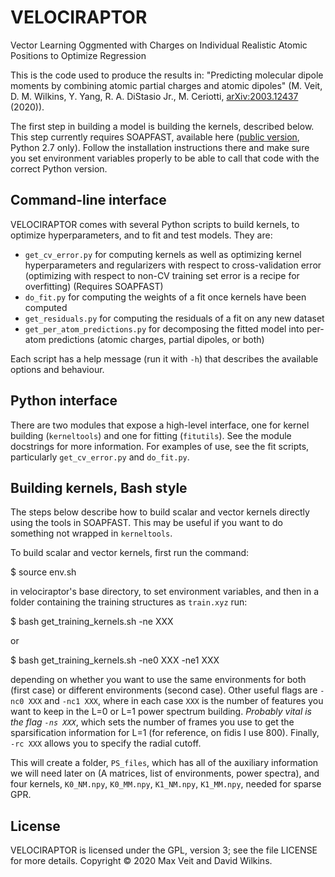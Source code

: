 # VELOCIRAPTOR
Vector Learning Oggmented with Charges on Individual Realistic Atomic Positions to Optimize Regression

This is the code used to produce the results in: "Predicting molecular dipole
moments by combining atomic partial charges and atomic dipoles" (M. Veit,
D. M.  Wilkins, Y. Yang, R. A. DiStasio Jr., M. Ceriotti,
[arXiv:2003.12437](https://arxiv.org/abs/2003.12437) (2020)).


The first step in building a model is building the kernels, described below.
This step currently requires SOAPFAST, available here
([public version](https://github.com/dilkins/SOAPFAST-public), Python 2.7 only).
Follow the installation instructions there and make sure you set environment
variables properly to be able to call that code with the correct Python version.

## Command-line interface

VELOCIRAPTOR comes with several Python scripts to build kernels, to optimize
hyperparameters, and to fit and test models.  They are:

* `get_cv_error.py`     for computing kernels as well as optimizing kernel
                        hyperparameters and regularizers with respect to
                        cross-validation error (optimizing with respect to
                        non-CV training set error is a recipe for overfitting)
                        (Requires SOAPFAST)
* `do_fit.py`           for computing the weights of a fit once kernels have
                        been computed
* `get_residuals.py`    for computing the residuals of a fit on any new dataset
* `get_per_atom_predictions.py`
                        for decomposing the fitted model into per-atom
                        predictions (atomic charges, partial dipoles, or both)

Each script has a help message (run it with `-h`) that describes the available
options and behaviour.

## Python interface

There are two modules that expose a high-level interface, one for kernel
building (`kerneltools`) and one for fitting (`fitutils`).  See the module
docstrings for more information.  For examples of use, see the fit scripts,
particularly `get_cv_error.py` and `do_fit.py`.

## Building kernels, Bash style

The steps below describe how to build scalar and vector kernels directly using
the tools in SOAPFAST.  This may be useful if you want to do something not
wrapped in `kerneltools`.

To build scalar and vector kernels, first run the command:

  $ source env.sh

in velociraptor's base directory, to set environment variables, and then in a
folder containing the training structures as `train.xyz` run:

  $ bash get_training_kernels.sh -ne XXX

or

  $ bash get_training_kernels.sh -ne0 XXX -ne1 XXX

depending on whether you want to use the same environments for both (first case) or different environments (second case). Other useful flags are `-nc0 XXX` and `-nc1 XXX`, where in each case `XXX` is the number of features you want to keep in the L=0 or L=1 power spectrum building. *Probably vital is the flag `-ns XXX`*, which sets the number of frames you use to get the sparsification information for L=1 (for reference, on fidis I use 800). Finally, `-rc XXX` allows you to specify the radial cutoff.

This will create a folder, `PS_files`, which has all of the auxiliary information we will need later on (A matrices, list of environments, power spectra), and four kernels, `K0_NM.npy`, `K0_MM.npy`, `K1_NM.npy`, `K1_MM.npy`, needed for sparse GPR.

## License

VELOCIRAPTOR is licensed under the GPL, version 3; see the file LICENSE for
more details.  Copyright © 2020 Max Veit and David Wilkins.
